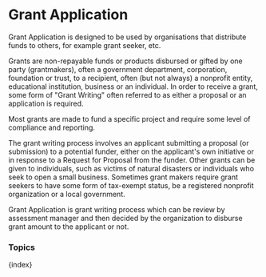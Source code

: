 # Grant Application

Grant Application is designed to be used by organisations that distribute funds to others, for example grant seeker, etc.

Grants are non-repayable funds or products disbursed or gifted by one party (grantmakers), often a government department, corporation, foundation or trust, to a recipient, often (but not always) a nonprofit entity, educational institution, business or an individual. In order to receive a grant, some form of "Grant Writing" often referred to as either a proposal or an application is required.

Most grants are made to fund a specific project and require some level of compliance and reporting.

The grant writing process involves an applicant submitting a proposal (or submission) to a potential funder, either on the applicant's own initiative or in response to a Request for Proposal from the funder. Other grants can be given to individuals, such as victims of natural disasters or individuals who seek to open a small business. Sometimes grant makers require grant seekers to have some form of tax-exempt status, be a registered nonprofit organization or a local government.

Grant Application is grant writing process which can be review by assessment manager and then decided by the organization to disburse grant amount to the applicant or not.


### Topics

{index}
